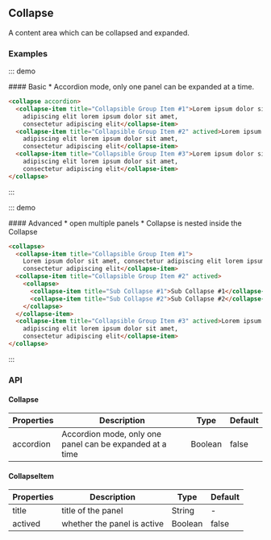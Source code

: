 ## Collapse

A content area which can be collapsed and expanded.

### Examples

::: demo
<summary>
  #### Basic
  * Accordion mode, only one panel can be expanded at a time.
</summary>

```html
<collapse accordion>
  <collapse-item title="Collapsible Group Item #1">Lorem ipsum dolor sit amet, consectetur
    adipiscing elit lorem ipsum dolor sit amet,
    consectetur adipiscing elit</collapse-item>
  <collapse-item title="Collapsible Group Item #2" actived>Lorem ipsum dolor sit amet, consectetur
    adipiscing elit lorem ipsum dolor sit amet,
    consectetur adipiscing elit</collapse-item>
  <collapse-item title="Collapsible Group Item #3">Lorem ipsum dolor sit amet, consectetur
    adipiscing elit lorem ipsum dolor sit amet,
    consectetur adipiscing elit</collapse-item>
</collapse>

```
:::

::: demo
<summary>
  #### Advanced
  * open multiple panels
  * Collapse is nested inside the Collapse
</summary>

```html
<collapse>
  <collapse-item title="Collapsible Group Item #1">
    Lorem ipsum dolor sit amet, consectetur adipiscing elit lorem ipsum dolor sit amet,
    consectetur adipiscing elit</collapse-item>
  <collapse-item title="Collapsible Group Item #2" actived>
    <collapse>
      <collapse-item title="Sub Collapse #1">Sub Collapse #1</collapse-item>
      <collapse-item title="Sub Collapse #2">Sub Collapse #2</collapse-item>
    </collapse>
  </collapse-item>
  <collapse-item title="Collapsible Group Item #3" actived>Lorem ipsum dolor sit amet, consectetur
    adipiscing elit lorem ipsum dolor sit amet,
    consectetur adipiscing elit</collapse-item>
</collapse>
```
:::

### API

#### Collapse


| Properties        | Description           | Type        | Default       |
|------------|----------------|--------------------|--------------|
| accordion | Accordion mode, only one panel can be expanded at a time | Boolean | false   |


#### CollapseItem


| Properties        | Description           | Type        | Default       |
|------------|----------------|--------------------|--------------|
| title    | title of the panel	   | String | -    |
| actived | whether the panel is active | Boolean | false   |
